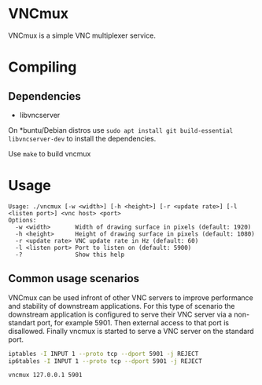VNCmux
======

VNCmux is a simple VNC multiplexer service.

# Compiling

## Dependencies

* libvncserver

On \*buntu/Debian distros use `sudo apt install git build-essential libvncserver-dev` to install the dependencies.

Use ```make``` to build vncmux

# Usage

```
Usage: ./vncmux [-w <width>] [-h <height>] [-r <update rate>] [-l <listen port>] <vnc host> <port>
Options:
  -w <width>       Width of drawing surface in pixels (default: 1920)
  -h <height>      Height of drawing surface in pixels (default: 1080)
  -r <update rate> VNC update rate in Hz (default: 60)
  -l <listen port> Port to listen on (default: 5900)
  -?               Show this help
```

## Common usage scenarios

VNCmux can be used infront of other VNC servers to improve performance and stability of downstream applications.
For this type of scenario the downstream application is configured to serve their VNC server via a non-standart port, for
example 5901. Then external access to that port is disallowed.
Finally vncmux is started to serve a VNC server on the standard port.

```bash
iptables -I INPUT 1 --proto tcp --dport 5901 -j REJECT
ip6tables -I INPUT 1 --proto tcp --dport 5901 -j REJECT

vncmux 127.0.0.1 5901

```
